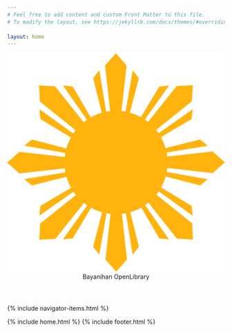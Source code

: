 ```yaml
---
# Feel free to add content and custom Front Matter to this file.
# To modify the layout, see https://jekyllrb.com/docs/themes/#overriding-theme-defaults

layout: home
---
```

<html lang="en">
<head>
  <meta charset="utf-8" />
  <meta http-equiv="x-ua-compatible" content="ie=edge" />
  <title>Bayanihan OpenLibrary</title>
  <meta name="viewport" content="width=device-width, initial-scale=1.0" />
  <meta name="description" content="Bayanihan Library">
  <meta name="author" content="Meldencio Czarlemagne" />

  <!--- Project-wide CSS -->
  <link href="/assets/css/project.css" rel="stylesheet" />
  <!--- 
    Latest compiled and minified CSS
    Add TailwindCSS generated stylesheet to base template
  -->
  
  <link href="/assets/css/tailwind.css" rel="stylesheet" />
  <style>
    .sun-icon {
      background-image: url('/assets/images/biomew/sun.svg');
    }
    .bc-icon {
      background-image: url('/assets/images/biomew/BC_colored.png');
    }
    .ol-icon {
      background-image: url('/assets/images/biomew/OL_colored.png');
    }
    .ol-bp-icon {
      background-image: url('/assets/images/biomew/OL_BP.png');
    }
  </style>

</head>
<body class="h-[100vh] grid [grid-template-rows:0fr_auto]">

  <div class="container -mx-2 sticky top-0 z-10 flex justify-between items-center bg-blue-900 
       min-w-[1200px] sm:min-w-[1200px] lg:min-w-[1520px] 2xl:min-w-[1720px]">
    <header class="w-full flex-[1_0_content] flex justify-between items-center">
      <img src="/assets/images/biomew/sun.svg" class="flex-shrink-0 ml-6 w-[70px] h-[70px] my-4
          hover:animate-spin bg-sz-64 bg-no-repeat" alt="Sun">
      <div class="flex-[1_0_content] ml-0 cursor-pointer">
        <span class="text-3xl font-semibold text-yellow-600 hover:text-yellow-500 djvu-serif-bold">Bayanihan OpenLibrary</span>
      </div>
    </header>
    {% include navigator-items.html %}
  </div>

  {% include home.html %}
    <!--- comment 
    Script tags with only code, no src (defer by default). To run
    with a "defer" so that you run inline code:
    -->
  {% include footer.html %}
</body>
</html>
